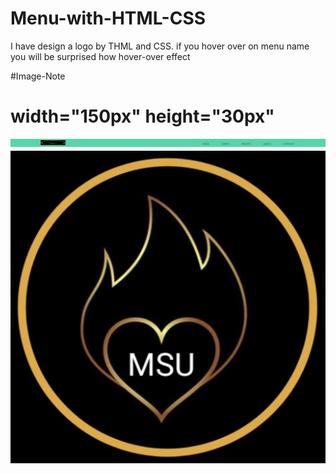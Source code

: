 # Menu-with-HTML-CSS
I have design a logo by THML and CSS. 
if you hover over on menu name you will be surprised how hover-over effect


#Image-Note
# width="150px" height="30px"

![](Menu.png)
![](MSU.jpg)

